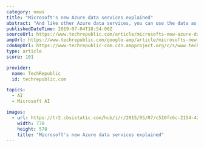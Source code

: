 ```yaml
---
category: news
title: "Microsoft's new Azure data services explained"
abstract: "And like other Azure data services, you can use the data as a source for Azure Machine Learning, or analyse it in Power BI. Download this article and thousands of whitepapers and ebooks from our Premium library. Enjoy expert IT analyst briefings and access ..."
publishedDateTime: 2019-07-04T18:54:00Z
sourceUrl: https://www.techrepublic.com/article/microsofts-new-azure-data-services-explained/
ampUrl: https://www.techrepublic.com/google-amp/article/microsofts-new-azure-data-services-explained/
cdnAmpUrl: https://www-techrepublic-com.cdn.ampproject.org/c/s/www.techrepublic.com/google-amp/article/microsofts-new-azure-data-services-explained/
type: article
score: 101

provider:
  name: TechRepublic
  id: techrepublic.com

topics:
  - AI
  - Microsoft AI

images:
  - url: https://tr2.cbsistatic.com/hub/i/r/2015/05/07/c510fc6c-2154-42f0-9b52-cda7450c0726/thumbnail/770x578/0d8a59fdd84eb2b5d24a88dce592375c/azure-data-services.jpg
    width: 770
    height: 578
    title: "Microsoft's new Azure data services explained"
---
```

